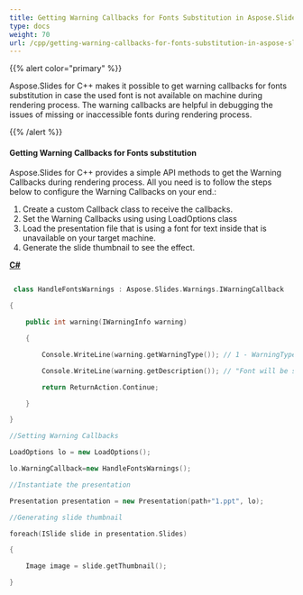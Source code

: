 ```yaml
---
title: Getting Warning Callbacks for Fonts Substitution in Aspose.Slides
type: docs
weight: 70
url: /cpp/getting-warning-callbacks-for-fonts-substitution-in-aspose-slides/
---
```


{{% alert color="primary" %}} 

Aspose.Slides for C++ makes it possible to get warning callbacks for fonts substitution in case the used font is not available on machine during rendering process. The warning callbacks are helpful in debugging the issues of missing or inaccessible fonts during rendering process.

{{% /alert %}} 
#### **Getting Warning Callbacks for Fonts substitution**
Aspose.Slides for C++ provides a simple API methods to get the Warning Callbacks during rendering process. All you need is to follow the steps below to configure the Warning Callbacks on your end.:

1. Create a custom Callback class to receive the callbacks.
1. Set the Warning Callbacks using using LoadOptions class
1. Load the presentation file that is using a font for text inside that is unavailable on your target machine.
1. Generate the slide thumbnail to see the effect.

[**C#**](/pages/createpage.action?spaceKey=slidescpp&title=C&linkCreation=true&fromPageId=60228444)

``` cpp

 class HandleFontsWarnings : Aspose.Slides.Warnings.IWarningCallback

{

    public int warning(IWarningInfo warning)

    {

        Console.WriteLine(warning.getWarningType()); // 1 - WarningType.DataLoss

        Console.WriteLine(warning.getDescription()); // "Font will be substituted from X to Y"

        return ReturnAction.Continue;

    }

}

//Setting Warning Callbacks

LoadOptions lo = new LoadOptions();

lo.WarningCallback=new HandleFontsWarnings();

//Instantiate the presentation

Presentation presentation = new Presentation(path+"1.ppt", lo);

//Generating slide thumbnail

foreach(ISlide slide in presentation.Slides)

{

	Image image = slide.getThumbnail();

}


```




